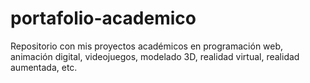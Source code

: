 # portafolio-academico
Repositorio con mis proyectos académicos en programación web, animación digital, videojuegos, modelado 3D, realidad virtual, realidad aumentada, etc.
